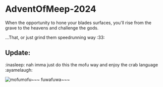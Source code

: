 # AdventOfMeep-2024
When the opportunity to hone your blades surfaces, you'll rise from the grave to the heavens and challenge the gods.

...That, or just grind them speedrunning way :33:

## Update:
:inasleep: nah imma just do this the mofu way and enjoy the crab language :ayamelaugh:

![*mofumofu~~~ fuwafuwa~~~*](https://github.com/user-attachments/assets/665ad0eb-a7a7-44d9-a698-0604a906a289)
